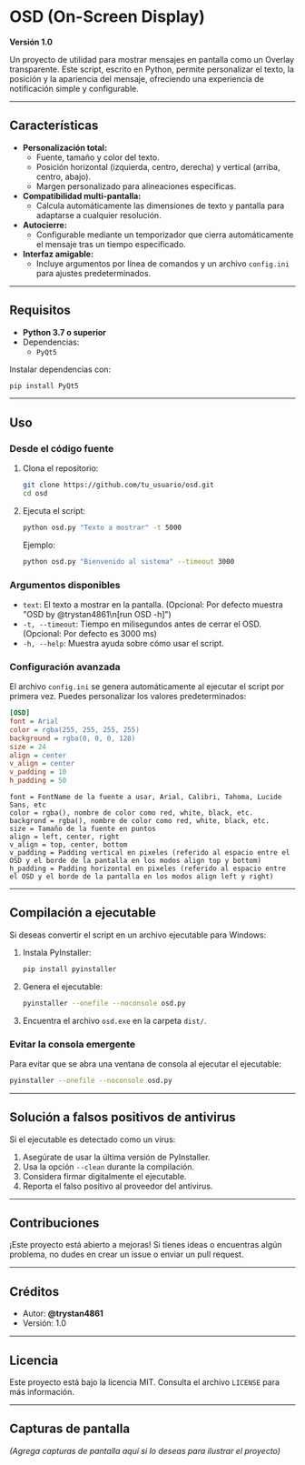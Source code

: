 # OSD (On-Screen Display)

**Versión 1.0**

Un proyecto de utilidad para mostrar mensajes en pantalla como un Overlay transparente. Este script, escrito en Python, permite personalizar el texto, la posición y la apariencia del mensaje, ofreciendo una experiencia de notificación simple y configurable.

---

## Características

- **Personalización total:**
  - Fuente, tamaño y color del texto.
  - Posición horizontal (izquierda, centro, derecha) y vertical (arriba, centro, abajo).
  - Margen personalizado para alineaciones específicas.
- **Compatibilidad multi-pantalla:**
  - Calcula automáticamente las dimensiones de texto y pantalla para adaptarse a cualquier resolución.
- **Autocierre:**
  - Configurable mediante un temporizador que cierra automáticamente el mensaje tras un tiempo especificado.
- **Interfaz amigable:**
  - Incluye argumentos por línea de comandos y un archivo `config.ini` para ajustes predeterminados.

---

## Requisitos

- **Python 3.7 o superior**
- Dependencias:
  - `PyQt5`

Instalar dependencias con:

```bash
pip install PyQt5
```

---

## Uso

### Desde el código fuente

1. Clona el repositorio:
   ```bash
   git clone https://github.com/tu_usuario/osd.git
   cd osd
   ```
2. Ejecuta el script:
   ```bash
   python osd.py "Texto a mostrar" -t 5000
   ```
   Ejemplo:
   ```bash
   python osd.py "Bienvenido al sistema" --timeout 3000
   ```

### Argumentos disponibles

- `text`: El texto a mostrar en la pantalla. (Opcional: Por defecto muestra "OSD by @trystan4861\n[run OSD -h]")
- `-t, --timeout`: Tiempo en milisegundos antes de cerrar el OSD. (Opcional: Por defecto es 3000 ms)
- `-h, --help`: Muestra ayuda sobre cómo usar el script.

### Configuración avanzada

El archivo `config.ini` se genera automáticamente al ejecutar el script por primera vez. Puedes personalizar los valores predeterminados:

```ini
[OSD]
font = Arial
color = rgba(255, 255, 255, 255)
background = rgba(0, 0, 0, 128)
size = 24
align = center
v_align = center
v_padding = 10
h_padding = 50
```
```
font = FontName de la fuente a usar, Arial, Calibri, Tahoma, Lucide Sans, etc
color = rgba(), nombre de color como red, white, black, etc.
backgrond = rgba(), nombre de color como red, white, black, etc.
size = Tamaño de la fuente en puntos
align = left, center, right
v_align = top, center, bottom
v_padding = Padding vertical en pixeles (referido al espacio entre el OSD y el borde de la pantalla en los modos align top y bottom)
h_padding = Padding horizontal en pixeles (referido al espacio entre el OSD y el borde de la pantalla en los modos align left y right)
```
---

## Compilación a ejecutable

Si deseas convertir el script en un archivo ejecutable para Windows:

1. Instala PyInstaller:
   ```bash
   pip install pyinstaller
   ```
2. Genera el ejecutable:
   ```bash
   pyinstaller --onefile --noconsole osd.py
   ```
3. Encuentra el archivo `osd.exe` en la carpeta `dist/`.

### Evitar la consola emergente

Para evitar que se abra una ventana de consola al ejecutar el ejecutable:

```bash
pyinstaller --onefile --noconsole osd.py
```

---

## Solución a falsos positivos de antivirus

Si el ejecutable es detectado como un virus:

1. Asegúrate de usar la última versión de PyInstaller.
2. Usa la opción `--clean` durante la compilación.
3. Considera firmar digitalmente el ejecutable.
4. Reporta el falso positivo al proveedor del antivirus.

---

## Contribuciones

¡Este proyecto está abierto a mejoras! Si tienes ideas o encuentras algún problema, no dudes en crear un issue o enviar un pull request.

---

## Créditos

- Autor: **@trystan4861**
- Versión: 1.0

---

## Licencia

Este proyecto está bajo la licencia MIT. Consulta el archivo `LICENSE` para más información.

---

## Capturas de pantalla

*(Agrega capturas de pantalla aquí si lo deseas para ilustrar el proyecto)*
